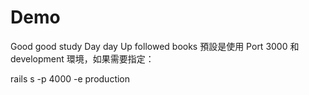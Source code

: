 Demo
====
Good good study Day day Up
followed books
預設是使用 Port 3000 和 development 環境，如果需要指定：

rails s -p 4000 -e production